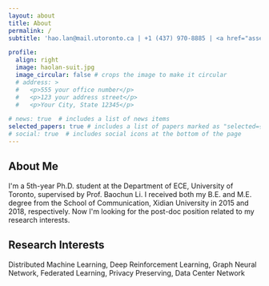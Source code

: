 ```yaml
---
layout: about
title: About
permalink: /
subtitle: 'hao.lan@mail.utoronto.ca | +1 (437) 970-8885 | <a href="assets/pdf/cv-haolan.pdf">Download CV</a>'

profile:
  align: right
  image: haolan-suit.jpg
  image_circular: false # crops the image to make it circular
  # address: >
  #   <p>555 your office number</p>
  #   <p>123 your address street</p>
  #   <p>Your City, State 12345</p>

# news: true  # includes a list of news items
selected_papers: true # includes a list of papers marked as "selected={true}"
# social: true  # includes social icons at the bottom of the page
---
```

## About Me
I'm a 5th-year Ph.D. student at the Department of ECE, University of Toronto, supervised by Prof. Baochun Li. I received both my B.E. and M.E. degree from the School of Communication, Xidian University in 2015 and 2018, respectively. Now I'm looking for the post-doc position related to my research interests.

## Research Interests
Distributed Machine Learning, Deep Reinforcement Learning, Graph Neural Network, Federated Learning, Privacy Preserving, Data Center Network
